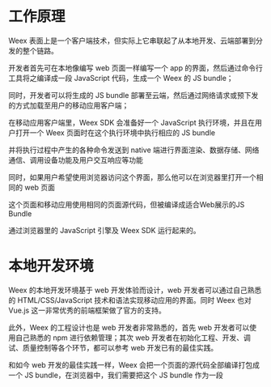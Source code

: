 
# 工作原理

Weex 表面上是一个客户端技术，但实际上它串联起了从本地开发、云端部署到分发的整个链路。

开发者首先可在本地像编写 web 页面一样编写一个 app 的界面，然后通过命令行工具将之编译成一段 JavaScript 代码，生成一个 Weex 的 JS bundle；

同时，开发者可以将生成的 JS bundle 部署至云端，然后通过网络请求或预下发的方式加载至用户的移动应用客户端；

在移动应用客户端里，Weex SDK 会准备好一个 JavaScript 执行环境，并且在用户打开一个 Weex 页面时在这个执行环境中执行相应的 JS bundle

并将执行过程中产生的各种命令发送到 native 端进行界面渲染、数据存储、网络通信、调用设备功能及用户交互响应等功能

同时，如果用户希望使用浏览器访问这个界面，那么他可以在浏览器里打开一个相同的 web 页面

这个页面和移动应用使用相同的页面源代码，但被编译成适合Web展示的JS Bundle

通过浏览器里的 JavaScript 引擎及 Weex SDK 运行起来的。



# 本地开发环境

Weex 的本地开发环境基于 web 开发体验而设计，web 开发者可以通过自己熟悉的 HTML/CSS/JavaScript 技术和语法实现移动应用的界面。同时 Weex 也对 Vue.js 这一非常优秀的前端框架做了官方的支持。

此外，Weex 的工程设计也是 web 开发者非常熟悉的，首先 web 开发者可以使用自己熟悉的 npm 进行依赖管理；其次 web 开发者在初始化工程、开发、调试、质量控制等各个环节，都可以参考 web 开发已有的最佳实践。

和如今 web 开发的最佳实践一样，Weex 会把一个页面的源代码全部编译打包成一个 JS bundle，在浏览器中，我们需要把这个 JS bundle 作为一段 <script> 载入网页；而在客户端里，我们把这段 JS bundle 通过Weex SDK加载并直接执行



# Weex 环境中没有 DOM,没有 BOM

相关文档： http://weex.apache.org/cn/wiki/platform-difference.html

DOM（Document Object Model），即文档对象模型，是 HTML 和 XML 文档的编程接口，是 Web 中的概念。Weex 的运行环境以原生应用为主，在 Android 和 iOS 环境中渲染出来的是原生的组件，不是 DOM Element。

不支持 DOM 操作
既然原生环境中不支持 Web API，没有 Element 、Event 、File 等对象，详细列表可以参考 Web APIs on MDN。不支持选中元素，如 document.getElementById 、 document.querySelector 等；当然也不支持基于 DOM API 的程序库（如 jQuery）

有限的事件类型
Weex 支持在标签上绑定事件，和在浏览器中的写法一样，但是 Weex 中的事件是由原生组件捕获并触发的，行为和浏览器中有所不同，事件中的属性也和 Web 中有差异。
不区分事件的捕获阶段和冒泡阶段，相当于 DOM 0 级事件

BOM（Browser Object Model），即浏览器对象模型，是浏览器环境为 javascript 提供的接口。Weex 在原生端没有并不基于浏览器运行，不支持浏览器提供的 BOM 接口。

没有 window 、screen 对象

Weex 中并未提供浏览器中的 window 和 screen 对象，不支持使用全局变量。如果是想要获取设备的屏幕或环境信息，可以使用 WXEnvironment 变量。

WXEnvironment
- weexVersion: WeexSDK 的版本。
- appName: 应用的名称。
- appVersion: 应用的版本。
- platform: 运行平台，可能的值是 Web 、Android 、iOS 之一。
- osName: 系统的名称。
- osVersion: 系统版本。
- deviceWidth: 设备宽度。
- deviceHeight: 设备高度

没有 document 对象

没有 history 、location 、navigator 对象


能够调用移动设备原生 API
在 Weex 中能够调用移动设备原生 API，使用方法是通过注册、调用模块来实现。其中有一些模块是 Weex 内置的，如 clipboard 、 navigator 、storage 等